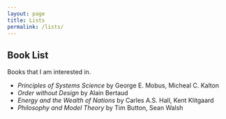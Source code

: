 ```yaml
---
layout: page
title: Lists
permalink: /lists/
---
```


## Book List

Books that I am interested in.

* _Principles of Systems Science_ by George E. Mobus, Micheal C. Kalton
* _Order without Design_ by Alain Bertaud
* _Energy and the Wealth of Nations_ by Carles A.S. Hall, Kent Klitgaard
* _Philosophy and Model Theory_ by Tim Button, Sean Walsh